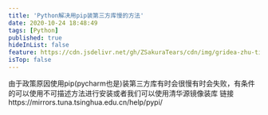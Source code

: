 ```yaml
---
title: 'Python解决用pip装第三方库慢的方法'
date: 2020-10-24 18:48:49
tags: [Python]
published: true
hideInList: false
feature: https://cdn.jsdelivr.net/gh/ZSakuraTears/cdn/img/gridea-zhu-ti-fog-geng-xin-ri-zhi.jpeg
isTop: false
---
```

由于政策原因使用pip(pycharm也是)装第三方库有时会很慢有时会失败，有条件的可以使用不可描述方法进行安装或者我们可以使用清华源镜像装库
链接https://mirrors.tuna.tsinghua.edu.cn/help/pypi/
<!-- more -->